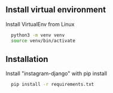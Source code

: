 
## Install virtual environment
Install VirtualEnv from Linux
```bash
  python3 -m venv venv
  source venv/bin/activate
```
## Installation

Install "instagram-django" with pip install

```bash
  pip install -r requirements.txt
```